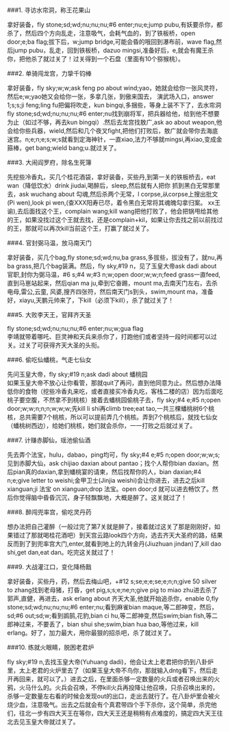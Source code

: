 ###1. 寻访水帘洞，称王花果山
<p>拿好装备，fly stone;sd;wd;nu;nu;nu;#6 enter;nu;e;jump pubu,有妖要杀你，都杀了，然后四个方向乱走，注意吸气，会耗气血的，到了铁板桥，open door;e;ba flag;拔下后，w;jump bridge,可能会昏的哦回到瀑布前，wave flag,然后jump pubu，乱走，回到铁板桥，dazuo mingsi,准备好后，e,就会有魔王杀你，把他杀了就过关了！过关得到一个石盘（里面有10个猕猴桃）。
<p>
###2. 单骑闯龙宫，力挚千钧棒
<p>拿好装备，fly sky;w;w;ask feng po about wind;yao，她就会给你一张风灵符，然后e;w;yao她又会给你一张，多拿几张，到傲来国去， 演武场入口，answer 1;s;s;ji feng;ling fu把偏将吹走，kun bingqi,多捆些，等身上装不下了，去水帘洞fly stone;sd;wd;nu;nu;nu;#6 enter;nu找到崩将军，把兵器给他，给到他不想要为止（如过不够，再去kun bingqi）.然后去龙宫找敖广,ask ao about  weapon,他会给你些兵器，wield,然后和几个夜叉fight,把他们打败后，敖广就会带你去海底迷宫。n;e;n;e;s;w;s就看到定海神针，一直xiao,法力不够就mingsi,再xiao,变成金箍棒，get bang;wield bang;u.就过关了。 
</p>
###3. 大闹阎罗府，除名生死簿
<p>先挖些冷香丸，买几个桂花酒袋，拿好装备，买些丹,到第一关的铁板桥去，eat wan（降低饮水）drink jiudai,喝醉后，sleep,然后就有人把你 抓到黑白无常那里去，ask wuchang about 勾魂,然后杀两个无常，l corpse,从corpse上搜出批文(Pi wen),look pi wen,(查XXX阳寿已尽，着令黑白无常将其魂魄勾拿归案。 xx王 谕),去后面找这个王，complain wang;kill  wang把他打败了，他会把锅甩给其他的王，如果没找过这个王就去找，还是complain+kil，如果让你去找之前以前找过的王，那就可以再次kill当前这个王，打赢了就过关了。
</p>
###4. 官封弼马温，放马南天门
<p>拿好装备，买几个bag,fly stone;sd;wd;nu,ba grass,多拔些，拔没有了，就nu,再ba grass,把几个bag装满。然后，fly sky,#19 n，见了玉皇大帝ask dadi about 官职,封你为弼马温，#6 s;#4 w;#3 n;w;open door;w;w;n;feed grass一直feed,直到马崽站起来，然后qian ma ju,牵到它奋踢，mount ma,去南天门左右，去杀电母,雷公,云童, 风婆,搜齐四张符，然后南天门s到头，swim,mount ma，准备好，xiayu,天鹏元帅来了，下kill（必须下kill），杀了就过关了！ 
</p>
###5. 大败李天王，官拜齐天圣
<p>fly stone;sd;wd;nu;nu;nu;#6 enter;nu;w;gua flag<br>
李靖就带着哪吒、巨灵神和天兵来杀你了，打跑他们或者坚持一段时间都可以过关。过关了可获得齐天大圣的头衔。
</p>
###6. 偷吃仙蟠桃，气走七仙女
<p>先问玉皇大帝，fly sky;#19 n;ask dadi about 蟠桃园<br>
如果玉皇大帝不放心让你看管，那就quit了再问，直到他同意为止。然后想办法降低你的食物（挖些冷香丸来吃，或者直接买冷香丸吃，客栈二楼的店）因为后面吃桃子要空腹，不然拿不到桃核）接着去蟠桃园偷桃子去，fly sky;#4 e;#5 n;open door;w;w;n;n;n;w;w;w;先kill li shi再climb tree;eat tao,一共三棵蟠桃树6个桃核，总共需要7个桃核，所以可以提前弄几个桃核。弄到7个桃核后，就找七仙女（蟠桃树西边），给她们桃核，她们就会杀你，一一打败之后就过关了。
</p>
###7. 计赚赤脚仙，瑶池偷仙酒
<p>先去弄个法宝，hulu，dabao，ping均可，fly sky;#4 e;#5 n;open door;w;w;s;见到赤脚大仙，ask chijiao daxian about pantao；找个人帮你bian daxian。然后pian真的daxian,拿到蟠桃宴的请柬，然后找帮你的人，bian daxian;#4 n;e;give letter to weishi;金甲卫士(Jinjia weishi)会让你进去，进去之后kill xianguan;ji 法宝 on xianguan;drop 法宝。open door;d 就可以进去畅饮了。然后你觉得脑中昏昏沉沉，身子轻飘飘地，大概是醉了。这关就过了！ 
</p>
###8. 醉闯兜率宫，偷吃灵丹药
<p>想办法把自己灌醉（一般过完了第7关就是醉了，接着就过这关了那是刚刚好，如果错过了那就喝桂花酒吧）到天宫云路look四个方向，选去齐天大圣府的路，结果反而到了到兜率宫大门,enter,就看到地上的九转金丹(Jiuzhuan jindan)了,kill dao shi,get dan,eat dan。吃完这关就过了！ 
</p>
###9. 大战灌江口，变化降杨戬
<p>拿好装备，买些丹，药，然后去梅山吧，+#12 s;se;e;e;se;e;n;n;give 50 silver to zhang找到老母猪，打昏，get pig,s;s;e;ne;n;give pig to miao zhu进去杀了郭声,直健，再进去，ask erlang about 齐天大圣,他就开始追杀你，enable 0,fly stone;sd;wd;nu;nu;nu;#6 enter;nu;看到麻雀bian maque,等二郎神变，然后，sd;#6 out;sd;w;看到鹚鹄,花豹,bian ci hu,等二郎神变,然后swim;bian fish,等二郎神过来，不要丢了，bian shui she;swim,bian hua bao,等他过来，kill erlang。好了，加力最大，用你最狠的招杀吧，杀了就过关了。 
</p>
###10. 练就火眼睛，脱困老君炉
<p>fly sky;#19 n,去找玉皇大帝(Yuhuang dadi)，他会让太上老君把你扔到八卦炉里，太上老君的火炉里去了（如果玉皇大帝不鸟你，那就输入dntg看下，然后走开再回来，就可以了。）进去之后，在里面杀够一定数量的火兵或者召唤出来的火鸦，火马什么的。火兵会召唤，不停kill火兵再投降让他召唤，只杀召唤出来的，杀够一定数量左右看的时候会发现out的出口，走出去就行了。在八卦炉里会被火烧少血，注意吸气。出去之后就会有个真君带四个手下杀你，这个简单，杀完他们，往北一步有四大天王在等你，四大天王还是稍稍有点难度的，搞定四大天王往北去见玉皇大帝就过关了。
</p>

